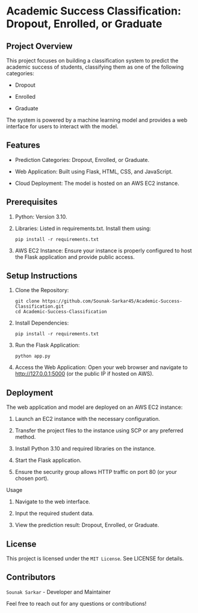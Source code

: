 # Academic Success Classification: Dropout, Enrolled, or Graduate


## Project Overview

This project focuses on building a classification system to predict the academic success of students, classifying them as one of the following categories:

- Dropout

- Enrolled

- Graduate

The system is powered by a machine learning model and provides a web interface for users to interact with the model.


## Features

- Prediction Categories: Dropout, Enrolled, or Graduate.

- Web Application: Built using Flask, HTML, CSS, and JavaScript.

- Cloud Deployment: The model is hosted on an AWS EC2 instance.


## Prerequisites

1. Python: Version 3.10.

2. Libraries: Listed in requirements.txt. Install them using:

   ```
   pip install -r requirements.txt
   ```

3. AWS EC2 Instance: Ensure your instance is properly configured to host the Flask application and provide public access.


## Setup Instructions

1. Clone the Repository:

   ```
   git clone https://github.com/Sounak-Sarkar45/Academic-Success-Classification.git
   cd Academic-Success-Classification
   ```
   
2. Install Dependencies:

   ```
   pip install -r requirements.txt
   ```

3. Run the Flask Application:

   ```
   python app.py
   ```
   
4. Access the Web Application: Open your web browser and navigate to http://127.0.0.1:5000 (or the public IP if hosted on AWS).


## Deployment

The web application and model are deployed on an AWS EC2 instance:

1. Launch an EC2 instance with the necessary configuration.

2. Transfer the project files to the instance using SCP or any preferred method.

3. Install Python 3.10 and required libraries on the instance.

4. Start the Flask application.

5. Ensure the security group allows HTTP traffic on port 80 (or your chosen port).


Usage

1. Navigate to the web interface.

2. Input the required student data.

3. View the prediction result: Dropout, Enrolled, or Graduate.


## License

This project is licensed under the ```MIT License```. See LICENSE for details.


## Contributors

```Sounak Sarkar``` - Developer and Maintainer

Feel free to reach out for any questions or contributions!
